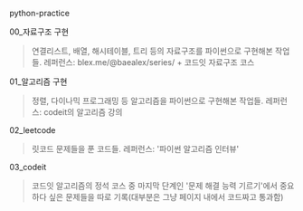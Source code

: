 python-practice

00_자료구조 구현
>연결리스트, 배열, 해시테이블, 트리 등의 자료구조를 파이썬으로 구현해본 작업들.
>레퍼런스: blex.me/@baealex/series/ + 코드잇 자료구조 코스

01_알고리즘 구현
>정렬, 다이나믹 프로그래밍 등 알고리즘을 파이썬으로 구현해본 작업들.
>레퍼런스: codeit의 알고리즘 강의 

02_leetcode 
>릿코드 문제들을 푼 코드들.
>레퍼런스: '파이썬 알고리즘 인터뷰'

03_codeit
>코드잇 알고리즘의 정석 코스 중 마지막 단계인 '문제 해결 능력 기르기'에서 중요하다 싶은 문제들을 따로 기록(대부분은 그냥 페이지 내에서 코드짜고 통과함)
